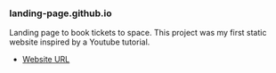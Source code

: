 ### landing-page.github.io

Landing page to book tickets to space. This project was my first static website inspired by a Youtube tutorial.  
* [Website URL](https://pierre-alexandre35.github.io/landing-page.github.io/)
